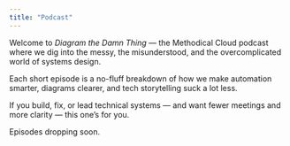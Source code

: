 ```yaml
---
title: "Podcast"
---
```


Welcome to *Diagram the Damn Thing* — the Methodical Cloud podcast where we dig into the messy, the misunderstood, and the overcomplicated world of systems design.

Each short episode is a no-fluff breakdown of how we make automation smarter, diagrams clearer, and tech storytelling suck a lot less.

If you build, fix, or lead technical systems — and want fewer meetings and more clarity — this one’s for you.

Episodes dropping soon.
